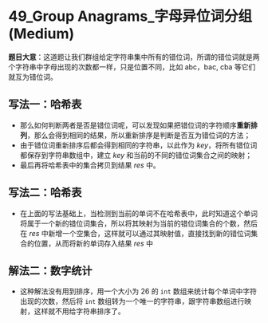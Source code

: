 # 49_Group Anagrams_字母异位词分组 (Medium)

**题目大意**：这道题让我们群组给定字符串集中所有的错位词，所谓的错位词就是两个字符串中字母出现的次数都一样，只是位置不同，比如 abc，bac, cba 等它们就互为错位词。

## 写法一：哈希表

- 那么如何判断两者是否是错位词呢，可以发现如果把错位词的字符顺序**重新排列**，那么会得到相同的结果，所以重新排序是判断是否互为错位词的方法；
- 由于错位词重新排序后都会得到相同的字符串，以此作为 $key$，将所有错位词都保存到字符串数组中，建立 $key$ 和当前的不同的错位词集合之间的映射；
- 最后再将哈希表中的集合拷贝到结果 $res$ 中。

## 写法二：哈希表

- 在上面的写法基础上，当检测到当前的单词不在哈希表中，此时知道这个单词将属于一个新的错位词集合，所以将其映射为当前的错位词集合的个数，然后在 $res$ 中新增一个空集合，这样就可以通过其映射值，直接找到新的错位词集合的位置，从而将新的单词存入结果 $res$ 中

## 解法二：数字统计

- 这种解法没有用到排序，用一个大小为 $26$ 的 `int` 数组来统计每个单词中字符出现的次数，然后将 `int` 数组转为一个唯一的字符串，跟字符串数组进行映射，这样就不用给字符串排序了。
